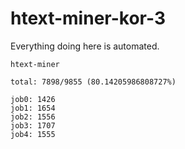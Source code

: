 # htext-miner-kor-3

Everything doing here is automated.

```
htext-miner

total: 7898/9855 (80.14205986808727%)

job0: 1426
job1: 1654
job2: 1556
job3: 1707
job4: 1555
```